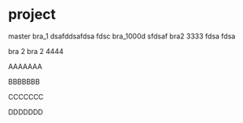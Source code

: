 # project
master
bra_1 dsafddsafdsa fdsc
bra_1000d sfdsaf
bra2 3333 fdsa fdsa

bra 2
bra 2 4444

AAAAAAA

BBBBBBB


CCCCCCC

DDDDDDD


